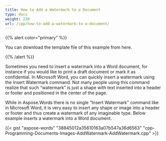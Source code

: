 ```yaml
---
title: How to Add a Watermark to a Document
type: docs
weight: 220
url: /cpp/how-to-add-a-watermark-to-a-document/
---
```


{{% alert color="primary" %}} 

You can download the template file of this example from here.

{{% /alert %}} 

Sometimes you need to insert a watermark into a Word document, for instance if you would like to print a draft document or mark it as confidential. In Microsoft Word, you can quickly insert a watermark using the Insert Watermark command. Not many people using this command realize that such “watermark” is just a shape with text inserted into a header or footer and positioned in the center of the page.

While in Aspose.Words there is no single “Insert Watermark” command like in Microsoft Word, it is very easy to insert any shape or image into a header or footer and thus create a watermark of any imaginable type. Below example inserts a watermark into a Word document.

{{< gist "aspose-words" "38845012a35610163a07b547a36d6563" "cpp-Programming-Documents-Images-AddWatermark-AddWatermark.cpp" >}}
